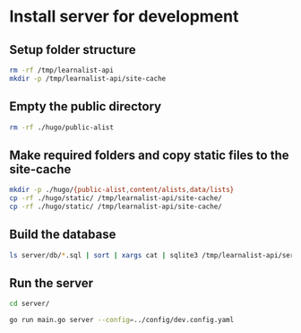 # Install server for development

## Setup folder structure

```sh
rm -rf /tmp/learnalist-api
mkdir -p /tmp/learnalist-api/site-cache
```

## Empty the public directory

```sh
rm -rf ./hugo/public-alist
```

## Make required folders and copy static files to the site-cache

```sh
mkdir -p ./hugo/{public-alist,content/alists,data/lists}
cp -rf ./hugo/static/ /tmp/learnalist-api/site-cache/
cp -rf ./hugo/static/ /tmp/learnalist-api/site-cache/
```

##  Build the database
```sh
ls server/db/*.sql | sort | xargs cat | sqlite3 /tmp/learnalist-api/server.db
```


##  Run the server
```sh
cd server/
```

```sh
go run main.go server --config=../config/dev.config.yaml
```
